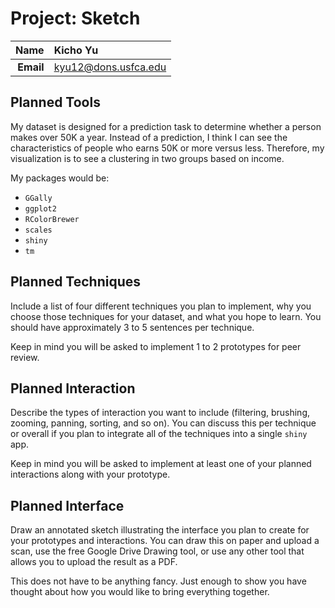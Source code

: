 Project: Sketch
==============================

| **Name**  | Kicho Yu  |
|----------:|:-------------|
| **Email** | kyu12@dons.usfca.edu |


Planned Tools
------------------------------
My dataset is designed for a prediction task to determine whether a person makes over 50K a year. Instead of a prediction, I think I can see the characteristics of people who earns 50K or more versus less. Therefore, my visualization is to see a clustering in two groups based on income.

My packages would be:
- `GGally `
- `ggplot2`
- `RColorBrewer`
- `scales`
- `shiny`
- `tm`

Planned Techniques
------------------------------

Include a list of four different techniques you plan to implement, why you choose those techniques for your dataset, and what you hope to learn. You should have approximately 3 to 5 sentences per technique.

Keep in mind you will be asked to implement 1 to 2 prototypes for peer review.

Planned Interaction
------------------------------

Describe the types of interaction you want to include (filtering, brushing, zooming, panning, sorting, and so on). You can discuss this per technique or overall if you plan to integrate all of the techniques into a single `shiny` app.

Keep in mind you will be asked to implement at least one of your planned interactions along with your prototype.

Planned Interface
------------------------------

Draw an annotated sketch illustrating the interface you plan to create for your prototypes and interactions. You can draw this on paper and upload a scan, use the free Google Drive Drawing tool, or use any other tool that allows you to upload the result as a PDF.

This does not have to be anything fancy. Just enough to show you have thought about how you would like to bring everything together. 
